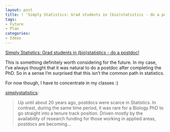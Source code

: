 ```yaml
---
layout: post
title: ! 'Simply Statistics: Grad students in (bio)statistics - do a postdoc!'
tags:
- Future
- Plan
categories:
- Ideas
---
```

<a href="http://simplystatistics.tumblr.com/post/14929329755/grad-students-in-bio-statistics-do-a-postdoc">Simply Statistics: Grad students in (bio)statistics - do a postdoc!</a><br/><p>This is something definitely worth considering for the future. In my case, I&#8217;ve always thought that it was natural to do a postdoc after completing the PhD. So in a sense I&#8217;m surprised that this isn&#8217;t the common path in statistics.</p>
<p>For now though, I have to concentrate in my classes :)</p>
<p><a class="tumblr_blog" href="http://simplystatistics.tumblr.com/post/14929329755/grad-students-in-bio-statistics-do-a-postdoc">simplystatistics</a>:</p>

> Up until about 20 years ago, postdocs were scarce in Statistics. In contrast, during the same time period, it was rare for a Biology PhD to go straight into a tenure track position.
> Driven mostly by the availability of research funding for those working in applied areas, postdocs are becoming&#8230;
